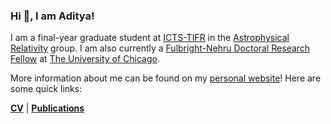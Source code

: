 ### Hi 👋, I am Aditya!

I am a final-year graduate student at [ICTS-TIFR](https://www.icts.res.in) in the [Astrophysical Relativity](https://www.icts.res.in/research/astrorel) group. I am also currently a [Fulbright-Nehru Doctoral Research Fellow](https://www.usief.org.in/Fulbright-Nehru-Doctoral-Research-Fellowships.aspx) at [The University of Chicago](https://physics.uchicago.edu/).

More information about me can be found on my [personal website](https://adivijaykumar.github.io/)! Here are some quick links:

[**CV**](https://docs.google.com/viewer?url=https://raw.githubusercontent.com/adivijaykumar/resume/master/Vijaykumar_CV_with_pubs.pdf) | [**Publications**](https://ui.adsabs.harvard.edu/public-libraries/LqJDfKCTTdeuL_Inb7SwVw) 

<!--
**adivijaykumar/adivijaykumar** is a ✨ _special_ ✨ repository because its `README.md` (this file) appears on your GitHub profile.

Here are some ideas to get you started:

- 🔭 I’m currently working on ...
- 🌱 I’m currently learning ...
- 👯 I’m looking to collaborate on ...
- 🤔 I’m looking for help with ...
- 💬 Ask me about ...
- 📫 How to reach me: ...
- 😄 Pronouns: ...
- ⚡ Fun fact: ...
-->
